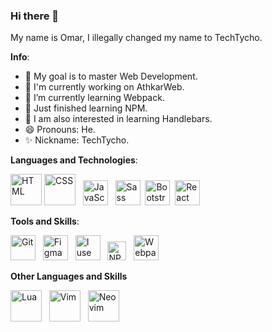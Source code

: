 ### Hi there 👋

My name is Omar, I illegally changed my name to TechTycho.

**Info**:
- 🔭 My goal is to master Web Development.
- 🔨 I'm currently working on AthkarWeb.
- 🌱 I’m currently learning Webpack.
- 📜 Just finished learning NPM.
- 📝 I am also interested in learning Handlebars.
- 😄 Pronouns: He.
- ✨ Nickname: TechTycho.

**Languages and Technologies**:

<img src="https://upload.wikimedia.org/wikipedia/commons/thumb/6/61/HTML5_logo_and_wordmark.svg/1200px-HTML5_logo_and_wordmark.svg.png" height="50" title="HTML" /> <img src="https://upload.wikimedia.org/wikipedia/commons/thumb/d/d5/CSS3_logo_and_wordmark.svg/1200px-CSS3_logo_and_wordmark.svg.png" height="50" title="CSS" /> &nbsp; <img src="https://upload.wikimedia.org/wikipedia/commons/thumb/9/99/Unofficial_JavaScript_logo_2.svg/800px-Unofficial_JavaScript_logo_2.svg.png" height="40" title="JavaScript" /> &nbsp; <img src="https://upload.wikimedia.org/wikipedia/commons/thumb/9/96/Sass_Logo_Color.svg/1200px-Sass_Logo_Color.svg.png" height="40" title="Sass" /> &nbsp;<img src="https://upload.wikimedia.org/wikipedia/commons/thumb/b/b2/Bootstrap_logo.svg/800px-Bootstrap_logo.svg.png" height="40" title="Bootstrap" /> &nbsp;<img src="https://upload.wikimedia.org/wikipedia/commons/thumb/a/a7/React-icon.svg/2300px-React-icon.svg.png" height="40" title="React" />

**Tools and Skills**:

<img src="https://avatars.githubusercontent.com/u/18133?s=200&v=4" height="40" title="Git" /> &nbsp; <img src="https://upload.wikimedia.org/wikipedia/commons/thumb/3/33/Figma-logo.svg/1200px-Figma-logo.svg.png" height="40" title="Figma" /> &nbsp; <img src="https://upload.wikimedia.org/wikipedia/commons/thumb/3/35/Tux.svg/640px-Tux.svg.png" height="40" title="I use Arch BTW" /> &nbsp; <img src="https://upload.wikimedia.org/wikipedia/commons/thumb/d/db/Npm-logo.svg/1920px-Npm-logo.svg.png" height="30" title="NPM" /> &nbsp; <img src="https://raw.githubusercontent.com/webpack/media/master/logo/icon.png" height="40" title="Webpack" />

**Other Languages and Skills**

<img src="https://upload.wikimedia.org/wikipedia/commons/thumb/c/cf/Lua-Logo.svg/1200px-Lua-Logo.svg.png" height="50" title="Lua" /> &nbsp; <img src="https://upload.wikimedia.org/wikipedia/commons/thumb/9/9f/Vimlogo.svg/1200px-Vimlogo.svg.png" height="50" title="Vim" /> &nbsp; <img
src="https://upload.wikimedia.org/wikipedia/commons/thumb/3/3a/Neovim-mark.svg/1680px-Neovim-mark.svg.png" height="50" title="Neovim" />
